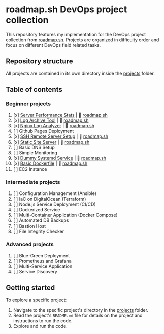 # roadmap.sh DevOps project collection

This repository features my implementation for the DevOps project collection from [roadmap.sh](https://roadmap.sh/devops/projects). Projects are organized in difficulty order and focus on different DevOps field related tasks.

## Repository structure
All projects are contained in its own directory inside the [projects](projects) folder.

## Table of contents
### Beginner projects
1. [x] [Server Performance Stats](projects/beginner/server-performance-status) | :link: [roadmap.sh](https://roadmap.sh/projects/server-stats)
2. [x] [Log Archive Tool](projects/beginner/log-archive-tool) | :link: [roadmap.sh](https://roadmap.sh/projects/log-archive-tool)
3. [x] [Nginx Log Analyzer](projects/beginner/nginx-log-analyzer) | :link: [roadmap.sh](https://roadmap.sh/projects/nginx-log-analyser)
4. [ ] Github Pages Deployment
5. [x] [SSH Remote Server Setup](projects/beginner/ssh-remote-server-setup) | :link: [roadmap.sh](https://roadmap.sh/projects/ssh-remote-server-setup)
6. [x] [Static Site Server](projects/beginner/static-site-server) | :link: [roadmap.sh](https://roadmap.sh/projects/static-site-server)
7. [ ] Basic DNS Setup
8. [ ] Simple Monitoring
9. [x] [Dummy Systemd Service](projects/beginner/dummy-systemd-service) | :link: [roadmap.sh](https://roadmap.sh/projects/dummy-systemd-service)
10. [x] [Basic Dockerfile](projects/beginner/basic-dockerfile) | :link: [roadmap.sh](https://roadmap.sh/projects/basic-dockerfile)
11. [ ] EC2 Instance

### Intermediate projects
1. [ ] Configuration Management (Ansible)
2. [ ] IaC on DigitalOcean (Terraform)
3. [ ] Node.js Service Deployment (CI/CD)
4. [ ] Dockerized Service
5. [ ] Multi-Container Application (Docker Compose)
6. [ ] Automated DB Backups
7. [ ] Bastion Host
8. [ ] File Integrity Checker

### Advanced projects
1. [ ] Blue-Green Deployment
2. [ ] Prometheus and Grafana
3. [ ] Multi-Service Application
4. [ ] Service Discovery

## Getting started
To explore a specific project:
1. Navigate to the specific project's directory in the [projects](projects) folder.
2. Read the project's `README.md` file for details on the project and instructions to run the code.
3. Explore and run the code.
